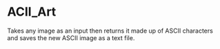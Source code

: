 # ACII_Art
Takes any image as an input then returns it made up of ASCII characters and saves the new ASCII image as a text file.
